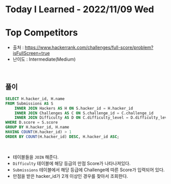 # Today I Learned - 2022/11/09 Wed

# Top Competitors
- 출처 : https://www.hackerrank.com/challenges/full-score/problem?isFullScreen=true
- 난이도 : Intermediate(Medium)
<br>

## 풀이
```sql
SELECT H.hacker_id, H.name
FROM Submissions AS S
    INNER JOIN Hackers AS H ON S.hacker_id = H.hacker_id
    INNER JOIN Challenges AS C ON S.challenge_id = C.challenge_id
    INNER JOIN Difficulty AS D ON C.difficulty_level = D.difficulty_level
WHERE D.score = S.score
GROUP BY H.hacker_id, H.name
HAVING COUNT(H.hacker_id) > 1
ORDER BY COUNT(H.hacker_id) DESC, H.hacker_id ASC;
```
<br>

- 테이블들을 `JOIN` 해준다.
- `Difficulty` 테이블에 해당 등급의 만점 Score가 나타나져있다.
- `Submissions` 테이블에서 해당 등급에 Challenge에 따른 Score가 입력되어 있다.
- 만점을 받은 hacker_id가 2개 이상인 경우를 찾아서 조회한다.
